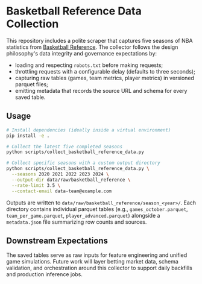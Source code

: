 # Basketball Reference Data Collection

This repository includes a polite scraper that captures five seasons of NBA statistics from
[Basketball Reference](https://www.basketball-reference.com/). The collector follows the design
philosophy's data integrity and governance expectations by:

- loading and respecting `robots.txt` before making requests;
- throttling requests with a configurable delay (defaults to three seconds);
- capturing raw tables (games, team metrics, player metrics) in versioned parquet files;
- emitting metadata that records the source URL and schema for every saved table.

## Usage

```bash
# Install dependencies (ideally inside a virtual environment)
pip install -e .

# Collect the latest five completed seasons
python scripts/collect_basketball_reference_data.py

# Collect specific seasons with a custom output directory
python scripts/collect_basketball_reference_data.py \
  --seasons 2020 2021 2022 2023 2024 \
  --output-dir data/raw/basketball_reference \
  --rate-limit 3.5 \
  --contact-email data-team@example.com
```

Outputs are written to `data/raw/basketball_reference/season_<year>/`. Each directory contains
individual parquet tables (e.g., `games_october.parquet`, `team_per_game.parquet`,
`player_advanced.parquet`) alongside a `metadata.json` file summarizing row counts and sources.

## Downstream Expectations

The saved tables serve as raw inputs for feature engineering and unified game simulations. Future
work will layer betting market data, schema validation, and orchestration around this collector to
support daily backfills and production inference jobs.
